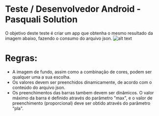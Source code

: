# Teste / Desenvolvedor Android - Pasquali Solution

O objetivo deste teste é criar um app que obtenha o mesmo resultado da imagem abaixo, fazendo o consumo do arquivo json.
![alt text](http://sportsmatch.com.br/teste/testeConsumoApi.jpg)
# Regras:
  - A imagem de fundo, assim como a combinação de cores, podem ser qualquer uma a sua escolha.
  - Os valores devem ser preenchidos dinamicamente, de acordo com o conteúdo do arquivo json.
  - Os preenchimentos das barras tambem devem ser dinâmicos.
O valor máximo da barra é definido através do parâmetro "max", e o valor de preenchimento (proporcional) deve ser obtido através do parâmetro "pla".